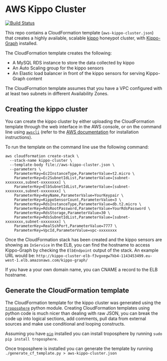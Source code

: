 # AWS Kippo Cluster

[![Build Status](https://travis-ci.org/cdodd/aws-kippo-cluster.svg?branch=master)](https://travis-ci.org/cdodd/aws-kippo-cluster)

This repo contains a CloudFormation template (`aws-kippo-cluster.json`) that
creates a highly available, scalable
[kippo](https://github.com/desaster/kippo) honeypot cluster, with
[Kippo-Graph](https://github.com/ikoniaris/kippo-graph) installed.

The CloudFormation template creates the following:
* A MySQL RDS instance to store the data collected by kippo
* An Auto Scaling group for the kippo sensors
* An Elastic load balancer in front of the kippo sensors for serving Kippo-Graph
  content

The CloudFormation template assumes that you have a VPC configured with at
least two subnets in different Availability Zones.

## Creating the kippo cluster
You can create the kippo cluster by either uploading the CloudFormation
template through the web interface in the AWS console, or on the command line
using [`awscli`](http://aws.amazon.com/cli/) (refer to the
[AWS documentation](http://docs.aws.amazon.com/cli/latest/userguide/installing.html)
for installation instructions).

To run the template on the command line use the following command:
```
aws cloudformation create-stack \
  --stack-name kippo-cluster \
  --template-body file://aws-kippo-cluster.json \
  --parameters \
    ParameterKey=Ec2InstanceType,ParameterValue=t2.micro \
    ParameterKey=Ec2SubnetIdList,ParameterValue=[subnet-xxxxxxxx,subnet-xxxxxxxx] \
    ParameterKey=ElbSubnetIdList,ParameterValue=[subnet-xxxxxxxx,subnet-xxxxxxxx] \
    ParameterKey=KeyName,ParameterValue=YourKeypair \
    ParameterKey=KippoSensorCount,ParameterValue=3 \
    ParameterKey=RdsInstanceType,ParameterValue=db.t2.micro \
    ParameterKey=RdsRootPassword,ParameterValue=YourRdsPassword \
    ParameterKey=RdsStorage,ParameterValue=30 \
    ParameterKey=RdsSubnetIdList,ParameterValue=[subnet-xxxxxxxx,subnet-xxxxxxxx] \
    ParameterKey=RealSshPort,ParameterValue=7777 \
    ParameterKey=VpcId,ParameterValue=vpc-xxxxxxxx
```

Once the CloudFormation stack has been created and the kippo sensors are showing
as `InService` in the ELB, you can find the hostname to access Kippo-Graph by
checking the `ElbEndpoint` output of the stack. An example URL would be:
`http://kippo-cluster-elb-f3vgxegw7kb4-1143453499.eu-west-1.elb.amazonaws.com/kippo-graph/`

If you have a your own domain name, you can CNAME a record to the ELB hostname.

## Generate the CloudFormation template
The CloudFormation template for the kippo cluster was generated using the
[`troposphere`](https://github.com/cloudtools/troposphere) python module.
Creating CloudFormation templates using python code is much nicer than dealing
with raw JSON, you can break the code up into logical sections, add comments,
pull data from external sources and make use conditional and looping
constructs.

Assuming you have [`pip`](https://pypi.python.org/pypi/pip) installed you can
install troposphere by running `sudo pip install troposphere`.

Once troposphere is installed you can generate the template by running
`./generate_cf_template.py > aws-kippo-cluster.json`
